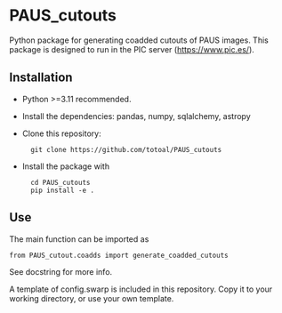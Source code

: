 # PAUS_cutouts
Python package for generating coadded cutouts of PAUS images. This package is designed to run in the PIC server (https://www.pic.es/).

## Installation
- Python >=3.11 recommended.
-  Install the dependencies: pandas, numpy, sqlalchemy, astropy
- Clone this repository:

		git clone https://github.com/totoal/PAUS_cutouts
 
- Install the package with
  
		cd PAUS_cutouts
  		pip install -e .

## Use
The main function can be imported as

	from PAUS_cutout.coadds import generate_coadded_cutouts

See docstring for more info.

A template of config.swarp is included in this repository. Copy it to your working directory, or use your own template.
